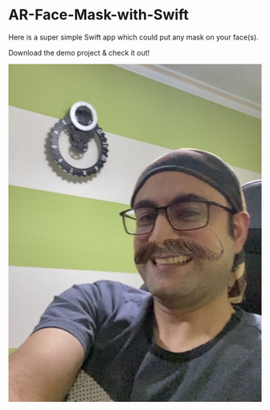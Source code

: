 # AR-Face-Mask-with-Swift
Here is a super simple Swift app which could put any mask on your face(s).

Download the demo project & check it out!

![Preview](Preview.jpg)
